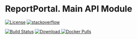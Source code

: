 # ReportPortal. Main API Module
[![License](https://img.shields.io/badge/license-GPLv3-blue.svg)](http://www.gnu.org/licenses/gpl-3.0.html)
[![stackoverflow](https://img.shields.io/badge/reportportal-stackoverflow-orange.svg?style=flat)](http://stackoverflow.com/questions/tagged/reportportal)

[![Build Status](https://travis-ci.org/reportportal/service-api.svg?branch=master)](https://travis-ci.org/reportportal/service-api)
[ ![Download](https://api.bintray.com/packages/epam/reportportal/service-api/images/download.svg) ](https://bintray.com/epam/reportportal/service-api/_latestVersion)
[![Docker Pulls](https://img.shields.io/docker/pulls/reportportal/service-api.svg?maxAge=159200)](https://hub.docker.com/r/reportportal/service-api/)

